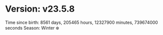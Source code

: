 # Version: v23.5.8
Time since birth: 8561 days, 205465 hours, 12327900 minutes, 739674000 seconds
Season: Winter ❄️
